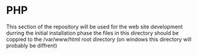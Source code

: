 # PHP
This section of the repository will be used for the web site development durring the initial installation phase the files in this directory should be coppied to the /var/www/html root directory (on windows this directory will probably be diffrent)



